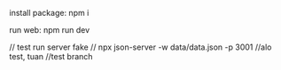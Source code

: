 install package: npm i

run web: npm run dev

// test run server fake //
npx json-server -w data/data.json -p 3001
//alo test, tuan
//test branch
